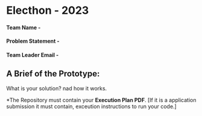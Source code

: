# Electhon - 2023

#### Team Name -
#### Problem Statement - 
#### Team Leader Email -

## A Brief of the Prototype:
  What is your solution? nad how it works.
  
 *The Repository must contain your **Execution Plan PDF**. [If it is a application submission it must contain, exceution instructions to run your code.]
